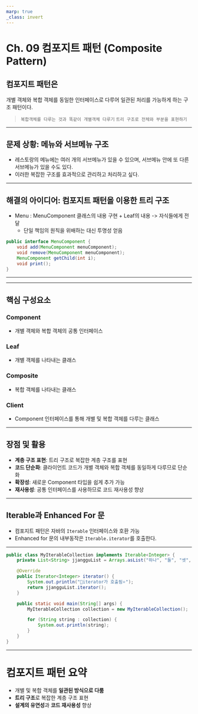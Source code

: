 ```yaml
---
marp: true
_class: invert
---
```


# Ch. 09 컴포지트 패턴 (Composite Pattern)

## **컴포지트 패턴**은 
개별 객체와 복합 객체를 동일한 인터페이스로 다루어 일관된 처리를 가능하게 하는 구조 패턴이다.

> `복합객체를 다루는 것과 똑같이 개별객체 다루기`
> `트리 구조로 전체와 부분을 표현하기`
---

## 문제 상황: 메뉴와 서브메뉴 구조
- 레스토랑의 메뉴에는 여러 개의 서브메뉴가 있을 수 있으며, 서브메뉴 안에 또 다른 서브메뉴가 있을 수도 있다.
- 이러한 복잡한 구조를 효과적으로 관리하고 처리하고 싶다.

---

## 해결의 아이디어: 컴포지트 패턴을 이용한 트리 구조
- Menu : MenuComponent 클래스의 내용 구현 + Leaf의 내용 -> 자식들에게 전달 
    - 단일 책임의 원칙을 위배하는 대신 투명성 얻음
```java
public interface MenuComponent {
    void add(MenuComponent menuComponent);
    void remove(MenuComponent menuComponent);
    MenuComponent getChild(int i);
    void print();
}
```
---

---

## 핵심 구성요소

### Component
- 개별 객체와 복합 객체의 공통 인터페이스

### Leaf
- 개별 객체를 나타내는 클래스

### Composite
- 복합 객체를 나타내는 클래스

### Client
- Component 인터페이스를 통해 개별 및 복합 객체를 다루는 클래스

---

## 장점 및 활용

- **계층 구조 표현**: 트리 구조로 복잡한 계층 구조를 표현
- **코드 단순화**: 클라이언트 코드가 개별 객체와 복합 객체를 동일하게 다루므로 단순화
- **확장성**: 새로운 Component 타입을 쉽게 추가 가능
- **재사용성**: 공통 인터페이스를 사용하므로 코드 재사용성 향상

---

## Iterable과 Enhanced For 문

- 컴포지트 패턴은 자바의 `Iterable` 인터페이스와 호환 가능
- Enhanced for 문의 내부동작은 `Iterable.iterator`를 호출한다.

---
```java
public class MyIterableCollection implements Iterable<Integer> {
    private List<String> jjangguList = Arrays.asList("하나", "둘", "셋", "야!");

    @Override
    public Iterator<Integer> iterator() {
        System.out.println("🌟iterator가 호출됨⭐️");
        return jjangguList.iterator();
    }

    public static void main(String[] args) {
        MyIterableCollection collection = new MyIterableCollection();

        for (String string : collection) {
            System.out.println(string);
        }
    }
}
```

---

# 컴포지트 패턴 요약

- 개별 및 복합 객체를 **일관된 방식으로 다룸**
- **트리 구조**로 복잡한 계층 구조 표현
- **설계의 유연성**과 **코드 재사용성** 향상
